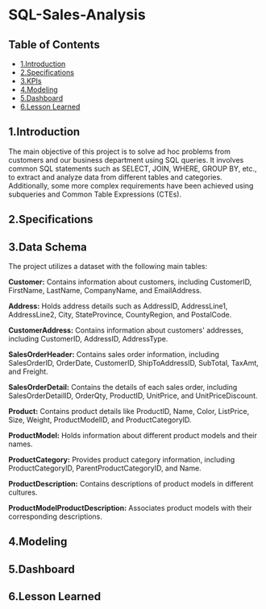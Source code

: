 # SQL-Sales-Analysis
## Table of Contents
- [1.Introduction](#1Introduction)
- [2.Specifications](#2Specifications)
- [3.KPIs](#3KPIs)
- [4.Modeling](#4Modeling)
- [5.Dashboard](#5Results)
- [6.Lesson Learned](#6Lesson-Learned)
## 1.Introduction
The main objective of this project is to solve ad hoc problems from customers and our business department using SQL queries. It involves common SQL statements such as SELECT, JOIN, WHERE, GROUP BY, etc., to extract and analyze data from different tables and categories. Additionally, some more complex requirements have been achieved using subqueries and Common Table Expressions (CTEs).
## 2.Specifications
 
## 3.Data Schema
The project utilizes a dataset with the following main tables:

**Customer:** Contains information about customers, including CustomerID, FirstName, LastName, CompanyName, and EmailAddress.

**Address:** Holds address details such as AddressID, AddressLine1, AddressLine2, City, StateProvince, CountyRegion, and PostalCode.

**CustomerAddress:** Contains information about customers' addresses, including CustomerID, AddressID, AddressType.

**SalesOrderHeader:** Contains sales order information, including SalesOrderID, OrderDate, CustomerID, ShipToAddressID, SubTotal, TaxAmt, and Freight.

**SalesOrderDetail:** Contains the details of each sales order, including SalesOrderDetailID, OrderQty, ProductID, UnitPrice, and UnitPriceDiscount.

**Product:** Contains product details like ProductID, Name, Color, ListPrice, Size, Weight, ProductModelID, and ProductCategoryID.

**ProductModel:** Holds information about different product models and their names.

**ProductCategory:** Provides product category information, including ProductCategoryID, ParentProductCategoryID, and Name.

**ProductDescription:** Contains descriptions of product models in different cultures.

**ProductModelProductDescription:** Associates product models with their corresponding descriptions.
## 4.Modeling 

## 5.Dashboard

## 6.Lesson Learned
